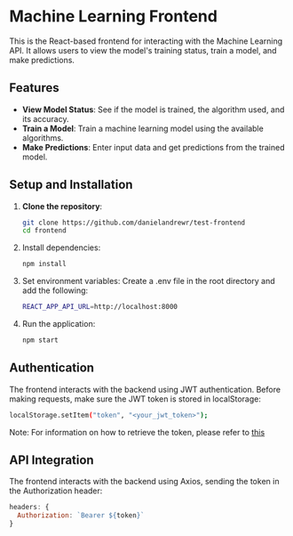 # Machine Learning Frontend

This is the React-based frontend for interacting with the Machine Learning API. It allows users to view the model's training status, train a model, and make predictions.

## Features
- **View Model Status**: See if the model is trained, the algorithm used, and its accuracy.
- **Train a Model**: Train a machine learning model using the available algorithms.
- **Make Predictions**: Enter input data and get predictions from the trained model.

## Setup and Installation

1. **Clone the repository**:
   ```bash
   git clone https://github.com/danielandrewr/test-frontend
   cd frontend
   ```

2. Install dependencies:
   ```bash
   npm install
   ```
4. Set environment variables: Create a .env file in the root directory and add the following:
   ```bash
   REACT_APP_API_URL=http://localhost:8000
   ```
6. Run the application:
   ```bash
   npm start
   ```

## Authentication
The frontend interacts with the backend using JWT authentication. Before making requests, make sure the JWT token is stored in localStorage:
```bash
localStorage.setItem("token", "<your_jwt_token>");
```

Note: For information on how to retrieve the token, please refer to [this](https://github.com/danielandrewr/test-backend?tab=readme-ov-file#usage)

## API Integration
The frontend interacts with the backend using Axios, sending the token in the Authorization header:
```js
headers: {
  Authorization: `Bearer ${token}`
}
```
